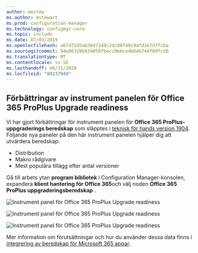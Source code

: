 ```yaml
---
author: mestew
ms.author: mstewart
ms.prod: configuration-manager
ms.technology: configmgr-core
ms.topic: include
ms.date: 07/03/2019
ms.openlocfilehash: a6fd72d5ab3647149c2dc88f40c9afd167d7fcba
ms.sourcegitcommit: 94e86320b9340507becc9e6ce4b6eb744f09fcd8
ms.translationtype: MT
ms.contentlocale: sv-SE
ms.lasthandoff: 08/31/2020
ms.locfileid: "89237948"
---
```

## <a name="improvements-to-office-365-proplus-upgrade-readiness-dashboard"></a>Förbättringar av instrument panelen för Office 365 ProPlus Upgrade readiness
<!--4021125-->


Vi har gjort förbättringar för instrument panelen för **Office 365 ProPlus-uppgraderings beredskap** som släpptes i [teknisk för hands version 1904](../../technical-preview-1904.md#bkmk_o365). Följande nya paneler på den här instrument panelen hjälper dig att utvärdera beredskap:

- Distribution
- Makro rådgivare
- Mest populära tillägg efter antal versioner

Gå till arbets ytan **program bibliotek** i Configuration Manager-konsolen, expandera **klient hantering för Office 365**och välj noden **Office 365 ProPlus uppgraderingsberedskap** .

![Instrument panel för Office 365 ProPlus Upgrade readiness](../../media/4021125-office-365-upgrade-readiness-dashboard.png)

![Instrument panel för Office 365 ProPlus Upgrade readiness](../../media/4021125-office-365-to-add-ins.png)

![Instrument panel för Office 365 ProPlus Upgrade readiness](../../media/4021125-office-365-macro-advisories.png)

Mer information om förutsättningar och hur du använder dessa data finns i [integrering av beredskap för Microsoft 365 appar](/sccm/sum/deploy-use/office-365-dashboard#bkmk_o365_readiness).